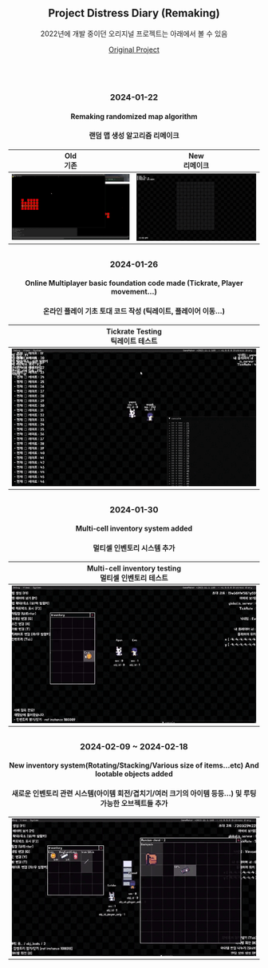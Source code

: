 <div align = "center">

#

## Project Distress Diary (Remaking)


2022년에 개발 중이던 오리지널 프로젝트는 아래에서 볼 수 있음

<a href = "https://github.com/ABER1047/Distress_diary_multiplayer"> Original Project </a>

</br></br>

##

### 2024-01-22

#### Remaking randomized map algorithm
#### 랜덤 맵 생성 알고리즘 리메이크

|Old</br>기존|New</br>리메이크|
|---|---|
|<img src = "imgs/old random map algorithm.gif"></img>|<img src = "imgs/distress diary remake random map algorithm.gif">|


##

### 2024-01-26

#### Online Multiplayer basic foundation code made (Tickrate, Player movement...)
#### 온라인 플레이 기초 토대 코드 작성 (틱레이트, 플레이어 이동...)

|Tickrate Testing</br>틱레이트 테스트|
|---|
|<img src = "imgs/multiplayer test.gif"></img>|


##

### 2024-01-30

#### Multi-cell inventory system added
#### 멀티셀 인벤토리 시스템 추가

|Multi-cell inventory testing</br>멀티셀 인벤토리 테스트|
|---|
|<img src = "imgs/inventory_system.gif"></img>|



##

### 2024-02-09 ~ 2024-02-18

#### New inventory system(Rotating/Stacking/Various size of items...etc) And lootable objects added

#### 새로운 인벤토리 관련 시스템(아이템 회전/겹치기/여러 크기의 아이템 등등...) 및 루팅 가능한 오브젝트들 추가

||
|---|
|<img src = "imgs/multicell stacking rotating.gif"></img>|


</div>
